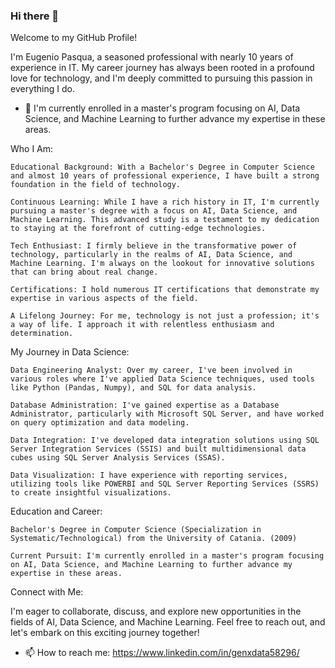 
<!--
**sylver86/sylver86** is a ✨ _special_ ✨ repository because its `README.md` (this file) appears on your GitHub profile.
-->
### Hi there 👋
Welcome to my GitHub Profile!

I'm Eugenio Pasqua, a seasoned professional with nearly 10 years of experience in IT. My career journey has always been rooted in a profound love for technology, and I'm deeply committed to pursuing this passion in everything I do.

- 🌱 I'm currently enrolled in a master's program focusing on AI, Data Science, and Machine Learning to further advance my expertise in these areas.


Who I Am:

    Educational Background: With a Bachelor's Degree in Computer Science and almost 10 years of professional experience, I have built a strong foundation in the field of technology.

    Continuous Learning: While I have a rich history in IT, I'm currently pursuing a master's degree with a focus on AI, Data Science, and Machine Learning. This advanced study is a testament to my dedication to staying at the forefront of cutting-edge technologies.

    Tech Enthusiast: I firmly believe in the transformative power of technology, particularly in the realms of AI, Data Science, and Machine Learning. I'm always on the lookout for innovative solutions that can bring about real change.
    
    Certifications: I hold numerous IT certifications that demonstrate my expertise in various aspects of the field.

    A Lifelong Journey: For me, technology is not just a profession; it's a way of life. I approach it with relentless enthusiasm and determination.

My Journey in Data Science:

    Data Engineering Analyst: Over my career, I've been involved in various roles where I've applied Data Science techniques, used tools like Python (Pandas, Numpy), and SQL for data analysis.

    Database Administration: I've gained expertise as a Database Administrator, particularly with Microsoft SQL Server, and have worked on query optimization and data modeling.

    Data Integration: I've developed data integration solutions using SQL Server Integration Services (SSIS) and built multidimensional data cubes using SQL Server Analysis Services (SSAS).

    Data Visualization: I have experience with reporting services, utilizing tools like POWERBI and SQL Server Reporting Services (SSRS) to create insightful visualizations.

Education and Career:

    Bachelor's Degree in Computer Science (Specialization in Systematic/Technological) from the University of Catania. (2009)

    Current Pursuit: I'm currently enrolled in a master's program focusing on AI, Data Science, and Machine Learning to further advance my expertise in these areas.

Connect with Me:

I'm eager to collaborate, discuss, and explore new opportunities in the fields of AI, Data Science, and Machine Learning. Feel free to reach out, and let's embark on this exciting journey together!

- 📫 How to reach me: https://www.linkedin.com/in/genxdata58296/
